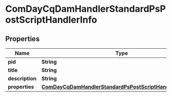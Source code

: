 

# ComDayCqDamHandlerStandardPsPostScriptHandlerInfo

## Properties

Name | Type | Description | Notes
------------ | ------------- | ------------- | -------------
**pid** | **String** |  |  [optional]
**title** | **String** |  |  [optional]
**description** | **String** |  |  [optional]
**properties** | [**ComDayCqDamHandlerStandardPsPostScriptHandlerProperties**](ComDayCqDamHandlerStandardPsPostScriptHandlerProperties.md) |  |  [optional]



